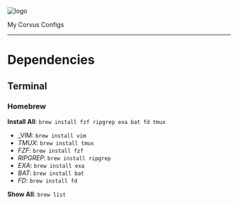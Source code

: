 ![logo](https://user-images.githubusercontent.com/7681962/112063008-bcf71d00-8b2e-11eb-88f3-45f640fac28a.png)

My Corvus Configs

-----

# Dependencies

## Terminal

### Homebrew

**Install All**: `brew install fzf ripgrep exa bat fd tmux`

- _VIM:       `brew install vim`
- _TMUX_:     `brew install tmux`
- _FZF_:      `brew install fzf`
- _RIPGREP_:  `brew install ripgrep`
- _EXA_:      `brew install exa`
- _BAT_:      `brew install bat`
- _FD_:       `brew install fd`

**Show All**: `brew list`
